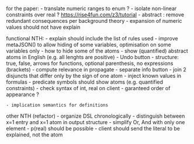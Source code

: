 
for the paper:
    - translate numeric ranges to enum ?
    - isolate non-linear constraints over real ? https://rise4fun.com/z3/tutorial
    - abstract : remove redundant consequences per background theory
    - expansion of numeric values should not have explain

functional NTH:
    - explain should include the list of rules used
    - improve metaJSON() to allow hiding of some variables, optimisation on some variables only
    - how to hide some of the atoms
    - show (quantified) abstract atoms in English (e.g. all lenghts are positive)
    - Undo button
    - structure: true, false, arrows for functions, optional parenthesis, no expressions (brackets)
    - compute relevance in propagate
    - separate info button
    - join 2 disjuncts that differ only by the sign of one atom
    - inject known values in formulas
    - predicate symbols should show atoms (e.g. quantified constraints)
    - check syntax of int, real on client
    - garanteed order of appearance ?

    - implication semantics for definitions

other NTH (refactor)
    - organize DSL chronologically
    - distinguish between x=1 entry and x=1 atom in output structure
    - simplify Or, And with only one element
    - p(real) should be possible
    - client should send the literal to be explained, not the atom